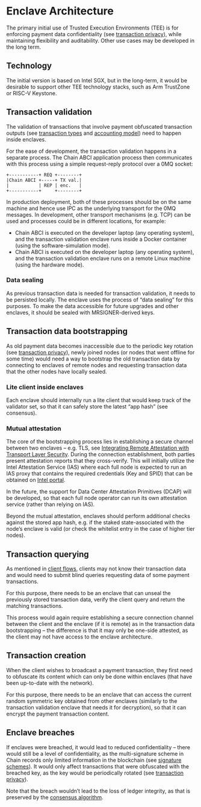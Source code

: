 # Enclave Architecture

The primary initial use of Trusted Execution Environments (TEE) is for enforcing payment data confidentiality (see [transaction privacy](./transaction-privacy)), while maintaining flexibility and auditability. Other use cases may be developed in the long term.

## Technology

The initial version is based on Intel SGX, but in the long-term, it would be desirable to support other TEE technology stacks, such as Arm TrustZone or RISC-V Keystone.

## Transaction validation

The validation of transactions that involve payment obfuscated transaction outputs (see [transaction types](./transaction) and [accounting model](./transaction-accounting-model)) need to happen inside enclaves.

For the ease of development, the transaction validation happens in a separate process. The Chain ABCI application process then communicates with this process using a simple request-reply protocol over a 0MQ socket:

```
+-----------+ REQ +--------+
|Chain ABCI +-----+ TX val.|
|           | REP | enc.   |
+-----------+     +--------+
```

In production deployment, both of these processes should be on the same machine and hence use IPC as the underlying transport for the 0MQ messages. In development, other transport mechanisms (e.g. TCP) can be used and processes could be in different locations, for example:

- Chain ABCI is executed on the developer laptop (any operating system), and the transaction validation enclave runs inside a Docker container (using the software-simulation mode).
- Chain ABCI is executed on the developer laptop (any operating system), and the transaction validation enclave runs on a remote Linux machine (using the hardware mode).

### Data sealing

As previous transaction data is needed for transaction validation, it needs to be persisted locally. The enclave uses the process of “data sealing” for this purposes. To make the data accessible for future upgrades and other enclaves, it should be sealed with MRSIGNER-derived keys.

## Transaction data bootstrapping

As old payment data becomes inaccessible due to the periodic key rotation (see [transaction privacy](./transaction-privacy)), newly joined nodes (or nodes that went offline for some time) would need a way to bootstrap the old transaction data by connecting to enclaves of remote nodes and requesting transaction data that the other nodes have locally sealed.

### Lite client inside enclaves

Each enclave should internally run a lite client that would keep track of the validator set, so that it can safely store the latest “app hash” (see consensus).

### Mutual attestation

The core of the bootstrapping process lies in establishing a secure channel between two enclaves – e.g. TLS, see [Integrating Remote Attestation with Transport Layer Security](https://arxiv.org/pdf/1801.05863.pdf). During the connection establishment, both parties present attestation reports that they cross-verify. This will initially utilize the Intel Attestation Service (IAS) where each full node is expected to run an IAS proxy that contains the required credentials (Key and SPID) that can be obtained on [Intel portal](https://api.portal.trustedservices.intel.com/EPID-attestation).

In the future, the support for Data Center Attestation Primitives (DCAP) will be developed, so that each full node operator can run its own attestation service (rather than relying on IAS).

Beyond the mutual attestation, enclaves should perform additional checks against the stored app hash, e.g. if the staked state-associated with the node’s enclave is valid (or check the whitelist entry in the case of higher tier nodes).

## Transaction querying

As mentioned in [client flows](./client-flow), clients may not know their transaction data and would need to submit blind queries requesting data of some payment transactions.

For this purpose, there needs to be an enclave that can unseal the previously stored transaction data, verify the client query and return the matching transactions.

This process would again require establishing a secure connection channel between the client and the enclave (if it is remote) as in the transaction data bootstrapping – the difference is that it may only be one-side attested, as the client may not have access to the enclave architecture.

## Transaction creation

When the client wishes to broadcast a payment transaction, they first need to obfuscate its content which can only be done within enclaves (that have been up-to-date with the network).

For this purpose, there needs to be an enclave that can access the current random symmetric key obtained from other enclaves (similarly to the transaction validation enclave that needs it for decryption), so that it can encrypt the payment transaction content.

## Enclave breaches

If enclaves were breached, it would lead to reduced confidentiality – there would still be a level of confidentiality, as the multi-signature scheme in Chain records only limited information in the blockchain (see [signature schemes](./signature-schemes)). It would only affect transactions that were obfuscated with the breached key, as the key would be periodically rotated (see [transaction privacy](./transaction-privacy)).

Note that the breach wouldn’t lead to the loss of ledger integrity, as that is preserved by the [consensus algorithm](./consensus).

